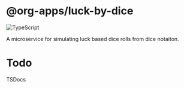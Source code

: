 # @org-apps/luck-by-dice

![TypeScript](https://shields.io/badge/TypeScript-3178C6?logo=TypeScript&logoColor=FFF&style=flat-square)

A microservice for simulating luck based dice rolls from dice notaiton.

# Todo
TSDocs
